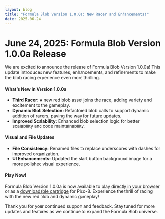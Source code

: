```yaml
---
layout: blog
title: "Formula Blob Version 1.0.0a: New Racer and Enhancements!"
date: 2025-06-24
---
```


# June 24, 2025: Formula Blob Version 1.0.0a Release

We are excited to announce the release of Formula Blob Version 1.0.0a! This update introduces new features, enhancements, and refinements to make the blob racing experience even more thrilling.

#### **What’s New in Version 1.0.0a**
- **Third Racer:** A new red blob asset joins the race, adding variety and excitement to the gameplay.
- **Dynamic Blob Selection:** Refactored blob calls to support dynamic addition of racers, paving the way for future updates.
- **Improved Scalability:** Enhanced blob selection logic for better scalability and code maintainability.

#### **Visual and File Updates**
- **File Consistency:** Renamed files to replace underscores with dashes for improved organization.
- **UI Enhancements:** Updated the start button background image for a more polished visual experience.

#### **Play Now!**
Formula Blob Version 1.0.0a is now available to [play directly in your browser](https://geoffpetrie.com/formula-blob/) or as a [downloadable cartridge](https://github.com/geopet/formula-blob) for Pico-8. Experience the thrill of racing with the new red blob and dynamic gameplay!

Thank you for your continued support and feedback. Stay tuned for more updates and features as we continue to expand the Formula Blob universe.
